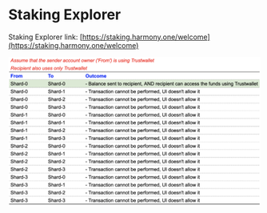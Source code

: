 # Staking Explorer

Staking Explorer link:  [https://staking.harmony.one/welcome](https://staking.harmony.one/welcome)

![](../.gitbook/assets/image%20%2847%29.png)



